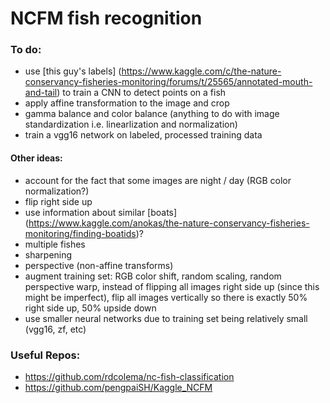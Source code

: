 # NCFM fish recognition #

### To do: ###

* use [this guy's labels] (https://www.kaggle.com/c/the-nature-conservancy-fisheries-monitoring/forums/t/25565/annotated-mouth-and-tail) to train a CNN to detect points on a fish
* apply affine transformation to the image and crop
* gamma balance and color balance (anything to do with image standardization i.e. linearlization and normalization)
* train a vgg16 network on labeled, processed training data 

#### Other ideas: ####
* account for the fact that some images are night / day (RGB color normalization?)
* flip right side up
* use information about similar [boats] (https://www.kaggle.com/anokas/the-nature-conservancy-fisheries-monitoring/finding-boatids)?
* multiple fishes
* sharpening
* perspective (non-affine transforms)
* augment training set: RGB color shift, random scaling, random perspective warp, instead of flipping all images right side up (since this might be imperfect), flip all images vertically so there is exactly 50% right side up, 50% upside down
* use smaller neural networks due to training set being relatively small (vgg16, zf, etc)

### Useful Repos: ###
* https://github.com/rdcolema/nc-fish-classification
* https://github.com/pengpaiSH/Kaggle_NCFM
